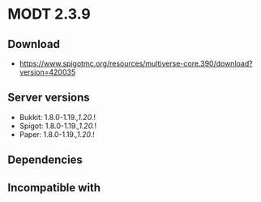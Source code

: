 # MODT 2.3.9

## Download
- https://www.spigotmc.org/resources/multiverse-core.390/download?version=420035

## Server versions
- Bukkit: 1.8.0-1.19.*,1.20.*!
- Spigot: 1.8.0-1.19.*,1.20.*!
- Paper: 1.8.0-1.19.*,1.20.*!

## Dependencies

## Incompatible with